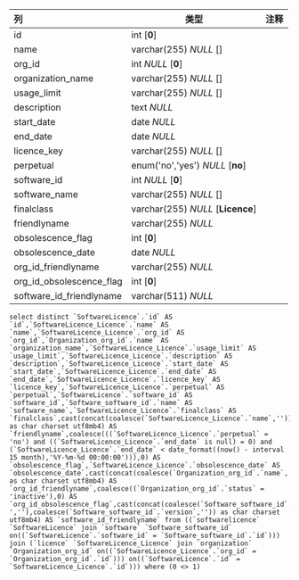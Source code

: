 | 列                       | 类型                              | 注释 |
| :----------------------- | --------------------------------- | ---- |
| id                       | int [**0**]                       |      |
| name                     | varchar(255) *NULL* []            |      |
| org_id                   | int *NULL* [**0**]                |      |
| organization_name        | varchar(255) *NULL* []            |      |
| usage_limit              | varchar(255) *NULL* []            |      |
| description              | text *NULL*                       |      |
| start_date               | date *NULL*                       |      |
| end_date                 | date *NULL*                       |      |
| licence_key              | varchar(255) *NULL* []            |      |
| perpetual                | enum('no','yes') *NULL* [**no**]  |      |
| software_id              | int *NULL* [**0**]                |      |
| software_name            | varchar(255) *NULL* []            |      |
| finalclass               | varchar(255) *NULL* [**Licence**] |      |
| friendlyname             | varchar(255) *NULL*               |      |
| obsolescence_flag        | int [**0**]                       |      |
| obsolescence_date        | date *NULL*                       |      |
| org_id_friendlyname      | varchar(255) *NULL*               |      |
| org_id_obsolescence_flag | int [**0**]                       |      |
| software_id_friendlyname | varchar(511) *NULL*               |      |

```
select distinct `SoftwareLicence`.`id` AS `id`,`SoftwareLicence_Licence`.`name` AS `name`,`SoftwareLicence_Licence`.`org_id` AS `org_id`,`Organization_org_id`.`name` AS `organization_name`,`SoftwareLicence_Licence`.`usage_limit` AS `usage_limit`,`SoftwareLicence_Licence`.`description` AS `description`,`SoftwareLicence_Licence`.`start_date` AS `start_date`,`SoftwareLicence_Licence`.`end_date` AS `end_date`,`SoftwareLicence_Licence`.`licence_key` AS `licence_key`,`SoftwareLicence_Licence`.`perpetual` AS `perpetual`,`SoftwareLicence`.`software_id` AS `software_id`,`Software_software_id`.`name` AS `software_name`,`SoftwareLicence_Licence`.`finalclass` AS `finalclass`,cast(concat(coalesce(`SoftwareLicence_Licence`.`name`,'')) as char charset utf8mb4) AS `friendlyname`,coalesce(((`SoftwareLicence_Licence`.`perpetual` = 'no') and ((`SoftwareLicence_Licence`.`end_date` is null) = 0) and (`SoftwareLicence_Licence`.`end_date` < date_format((now() - interval 15 month),'%Y-%m-%d 00:00:00'))),0) AS `obsolescence_flag`,`SoftwareLicence_Licence`.`obsolescence_date` AS `obsolescence_date`,cast(concat(coalesce(`Organization_org_id`.`name`,'')) as char charset utf8mb4) AS `org_id_friendlyname`,coalesce((`Organization_org_id`.`status` = 'inactive'),0) AS `org_id_obsolescence_flag`,cast(concat(coalesce(`Software_software_id`.`name`,''),coalesce(' ',''),coalesce(`Software_software_id`.`version`,'')) as char charset utf8mb4) AS `software_id_friendlyname` from ((`softwarelicence` `SoftwareLicence` join `software` `Software_software_id` on((`SoftwareLicence`.`software_id` = `Software_software_id`.`id`))) join (`licence` `SoftwareLicence_Licence` join `organization` `Organization_org_id` on((`SoftwareLicence_Licence`.`org_id` = `Organization_org_id`.`id`))) on((`SoftwareLicence`.`id` = `SoftwareLicence_Licence`.`id`))) where (0 <> 1)
```

